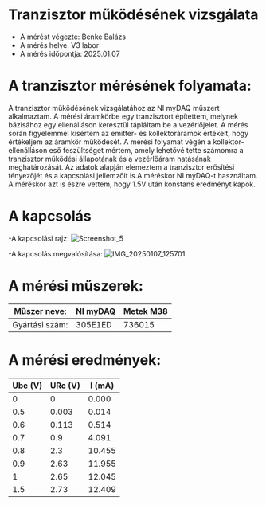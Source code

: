 # Tranzisztor működésének vizsgálata

 - A mérést végezte: Benke Balázs
 - A mérés helye. V3 labor
 - A mérés időpontja: 2025.01.07

# A tranzisztor mérésének folyamata:
A tranzisztor működésének vizsgálatához az NI myDAQ műszert alkalmaztam. A mérési áramkörbe egy tranzisztort építettem, melynek bázisához egy ellenálláson keresztül tápláltam be a vezérlőjelet. A mérés során figyelemmel kísértem az emitter- és kollektoráramok értékeit, hogy értékeljem az áramkör működését. A mérési folyamat végén a kollektor-ellenálláson eső feszültséget mértem, amely lehetővé tette számomra a tranzisztor működési állapotának és a vezérlőáram hatásának meghatározását. Az adatok alapján elemeztem a tranzisztor erősítési tényezőjét és a kapcsolási jellemzőit is.A méréskor NI myDAQ-t használtam. A méréskor azt is észre vettem, hogy 1.5V után konstans eredményt kapok.

# A kapcsolás
-A kapcsolási rajz:
![Screenshot_5](https://github.com/user-attachments/assets/8f14f7e9-3a73-4738-9e68-97ffeb64a8f5)






-A kapcsolás megvalósítása:
![IMG_20250107_125701](https://github.com/user-attachments/assets/ecd65e28-8caa-43b5-8823-1bfd6f86ff90)


# A mérési műszerek:
| Műszer neve: | NI myDAQ | Metek M38 |
|---------|----------|----------|
| Gyártási szám: | 305E1ED | 736015 | 

# A mérési eredmények:
| Ube (V) | URc (V)  | I (mA)   |
|---------|----------|----------|
| 0       | 0        | 0.000    |
| 0.5     | 0.003    | 0.014    |
| 0.6     | 0.113    | 0.514    |
| 0.7     | 0.9      | 4.091    |
| 0.8     | 2.3      | 10.455   |
| 0.9     | 2.63     | 11.955   |
| 1       | 2.65     | 12.045   |
| 1.5     | 2.73     | 12.409   |
